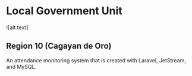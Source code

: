 # Local Government Unit
![alt text]

## Region 10 (Cagayan de Oro)
An attendance monitoring system that is created with Laravel, JetStream, and MySQL. 

# 
